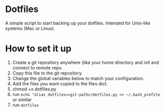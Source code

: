 # Dotfiles
A simple script to start backing up your dotfiles. Intended for Unix-like systems (Mac or Linux).

# How to set it up
1) Create a git repository anywhere (like your home directory and init and connect to remote repo.
2) Copy this file to the git repository.
3) Change the global variables below to match your configuration.
4) Add the files you want copied to the files dict.
5) chmod +x dotfiles.py
6) run `echo "alias dotfiles=<git-path>/dotfiles.py >> ~/.bash_profile` or similar
7) run `dotfiles`